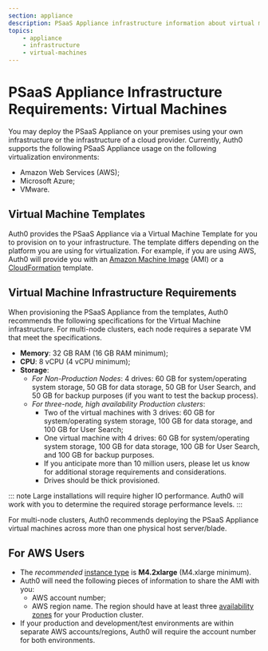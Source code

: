 ```yaml
---
section: appliance
description: PSaaS Appliance infrastructure information about virtual machines
topics:
    - appliance
    - infrastructure
    - virtual-machines
---
```


# PSaaS Appliance Infrastructure Requirements: Virtual Machines

You may deploy the PSaaS Appliance on your premises using your own infrastructure or the infrastructure of a cloud provider. Currently, Auth0 supports the following PSaaS Appliance usage on the following virtualization environments:

* Amazon Web Services (AWS);
* Microsoft Azure;
* VMware.

## Virtual Machine Templates

Auth0 provides the PSaaS Appliance via a Virtual Machine Template for you to provision on to your infrastructure. The template differs depending on the platform you are using for virtualization. For example, if you are using AWS, Auth0 will provide you with an [Amazon Machine Image](http://docs.aws.amazon.com/AWSEC2/latest/WindowsGuide/AMIs.html) (AMI) or a [CloudFormation](https://aws.amazon.com/cloudformation/aws-cloudformation-templates/) template.

## Virtual Machine Infrastructure Requirements

When provisioning the PSaaS Appliance from the templates, Auth0 recommends the following specifications for the Virtual Machine infrastructure. For multi-node clusters, each node requires a separate VM that meet the specifications.

* **Memory**: 32 GB RAM (16 GB RAM minimum);
* **CPU**: 8 vCPU (4 vCPU minimum);
* **Storage**:
    * *For Non-Production Nodes*: 4 drives: 60 GB for system/operating system storage, 50 GB for data storage, 50 GB for User Search, and 50 GB for backup purposes (if you want to test the backup process).
    * *For three-node, high availability Production clusters*:
        * Two of the virtual machines with 3 drives: 60 GB for system/operating system storage, 100 GB for data storage, and 100 GB for User Search;
        * One virtual machine with 4 drives: 60 GB for system/operating system storage, 100 GB for data storage, 100 GB for User Search, and 100 GB for backup purposes.
        * If you anticipate more than 10 million users, please let us know for additional storage requirements and considerations.
        * Drives should be thick provisioned.

::: note
  Large installations will require higher IO performance. Auth0 will work with you to determine the required storage performance levels.
:::

For multi-node clusters, Auth0 recommends deploying the PSaaS Appliance virtual machines across more than one physical host server/blade.

## For AWS Users

* The *recommended* [instance type](https://aws.amazon.com/ec2/instance-types/) is **M4.2xlarge** (M4.xlarge minimum).
* Auth0 will need the following pieces of information to share the AMI with you:
    * AWS account number;
    * AWS region name. The region should have at least three [availability zones](https://aws.amazon.com/about-aws/global-infrastructure) for your Production cluster.
* If your production and development/test environments are within separate AWS accounts/regions, Auth0 will require the account number for both environments.
